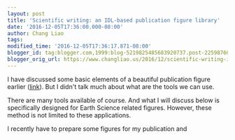 ```yaml
---
layout: post
title: 'Scientific writing: an IDL-based publication figure library'
date: '2016-12-05T17:36:00.000-08:00'
author: Chang Liao
tags:
modified_time: '2016-12-05T17:36:17.871-08:00'
blogger_id: tag:blogger.com,1999:blog-5219825485683920737.post-2259876018206583507
blogger_orig_url: https://www.changliao.us/2016/12/scientific-writing-idl-based.html
---
```


I have discussed some basic elements of a beautiful publication figure earlier 
([link](http://www.changliao.us/2016/03/scientific-writing-001.html)). But I 
didn't talk much about what are the tools we can use.<div>There are many tools 
available of course. And what I will discuss below is specifically designed 
for Earth Science related figures. However, these method is not limited to 
these applications.<div> 
<div>I recently have to prepare some figures for my publication and 